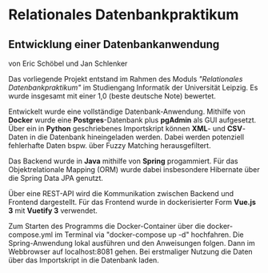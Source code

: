 # Relationales Datenbankpraktikum
## Entwicklung einer Datenbankanwendung


von Eric Schöbel und Jan Schlenker

Das vorliegende Projekt entstand im Rahmen des Moduls *"Relationales Datenbankpraktikum"* im Studiengang Informatik der Universität Leipzig. Es wurde insgesamt mit einer 1,0 (beste deutsche Note) bewertet. 

Entwickelt wurde eine vollständige Datenbank-Anwendung. Mithilfe von **Docker** wurde eine **Postgres**-Datenbank plus **pgAdmin** als GUI aufgesetzt. Über ein in **Python** geschriebenes Importskript können **XML**- und **CSV**-Daten in die Datenbank hineingeladen werden. Dabei werden potenziell fehlerhafte Daten bspw. über Fuzzy Matching herausgefiltert. 

Das Backend wurde in **Java** mithilfe von **Spring** progammiert. Für das Objektrelationale Mapping (ORM) wurde dabei insbesondere Hibernate über die Spring Data JPA genutzt. 

Über eine REST-API wird die Kommunikation zwischen Backend und Frontend dargestellt. Für das Frontend wurde in dockerisierter Form **Vue.js 3** mit **Vuetify 3** verwendet.

Zum Starten des Programms die Docker-Container über die docker-compose.yml im Terminal via "docker-compose up -d" hochfahren. Die Spring-Anwendung lokal ausführen und den Anweisungen folgen. Dann im Webbrowser auf localhost:8081 gehen. Bei erstmaliger Nutzung die Daten über das Importskript in die Datenbank laden.
